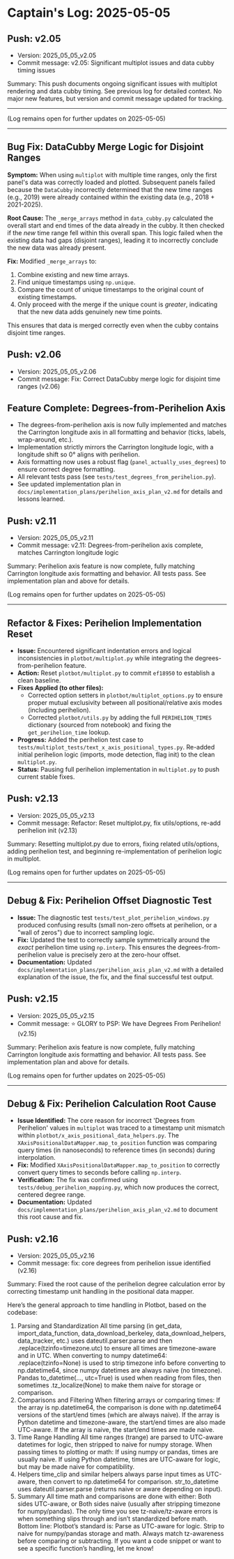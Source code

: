 # Captain's Log: 2025-05-05

## Push: v2.05

- Version: 2025_05_05_v2.05
- Commit message: v2.05: Significant multiplot issues and data cubby timing issues

Summary: This push documents ongoing significant issues with multiplot rendering and data cubby timing. See previous log for detailed context. No major new features, but version and commit message updated for tracking.

---

(Log remains open for further updates on 2025-05-05) 

---

## Bug Fix: DataCubby Merge Logic for Disjoint Ranges

**Symptom:** When using `multiplot` with multiple time ranges, only the first panel's data was correctly loaded and plotted. Subsequent panels failed because the `DataCubby` incorrectly determined that the new time ranges (e.g., 2019) were already contained within the existing data (e.g., 2018 + 2021-2025).

**Root Cause:** The `_merge_arrays` method in `data_cubby.py` calculated the overall start and end times of the data already in the cubby. It then checked if the *new* time range fell within this overall span. This logic failed when the existing data had gaps (disjoint ranges), leading it to incorrectly conclude the new data was already present.

**Fix:** Modified `_merge_arrays` to:
1. Combine existing and new time arrays.
2. Find unique timestamps using `np.unique`.
3. Compare the count of unique timestamps to the original count of existing timestamps.
4. Only proceed with the merge if the unique count is *greater*, indicating that the new data adds genuinely new time points.

This ensures that data is merged correctly even when the cubby contains disjoint time ranges.

## Push: v2.06

- Version: 2025_05_05_v2.06
- Commit message: Fix: Correct DataCubby merge logic for disjoint time ranges (v2.06) 

## Feature Complete: Degrees-from-Perihelion Axis

- The degrees-from-perihelion axis is now fully implemented and matches the Carrington longitude axis in all formatting and behavior (ticks, labels, wrap-around, etc.).
- Implementation strictly mirrors the Carrington longitude logic, with a longitude shift so 0° aligns with perihelion.
- Axis formatting now uses a robust flag (`panel_actually_uses_degrees`) to ensure correct degree formatting.
- All relevant tests pass (see `tests/test_degrees_from_perihelion.py`).
- See updated implementation plan in `docs/implementation_plans/perihelion_axis_plan_v2.md` for details and lessons learned.

## Push: v2.11

- Version: 2025_05_05_v2.11
- Commit message: v2.11: Degrees-from-perihelion axis complete, matches Carrington longitude logic

Summary: Perihelion axis feature is now complete, fully matching Carrington longitude axis formatting and behavior. All tests pass. See implementation plan and above for details.

(Log remains open for further updates on 2025-05-05) 

---

## Refactor & Fixes: Perihelion Implementation Reset

- **Issue:** Encountered significant indentation errors and logical inconsistencies in `plotbot/multiplot.py` while integrating the degrees-from-perihelion feature.
- **Action:** Reset `plotbot/multiplot.py` to commit `ef18950` to establish a clean baseline.
- **Fixes Applied (to other files):**
    - Corrected option setters in `plotbot/multiplot_options.py` to ensure proper mutual exclusivity between all positional/relative axis modes (including perihelion).
    - Corrected `plotbot/utils.py` by adding the full `PERIHELION_TIMES` dictionary (sourced from notebook) and fixing the `get_perihelion_time` lookup.
- **Progress:** Added the perihelion test case to `tests/multiplot_tests/text_x_axis_positional_types.py`. Re-added initial perihelion logic (imports, mode detection, flag init) to the clean `multiplot.py`.
- **Status:** Pausing full perihelion implementation in `multiplot.py` to push current stable fixes.

## Push: v2.13

- Version: 2025_05_05_v2.13
- Commit message: Refactor: Reset multiplot.py, fix utils/options, re-add perihelion init (v2.13)

Summary: Resetting multiplot.py due to errors, fixing related utils/options, adding perihelion test, and beginning re-implementation of perihelion logic in multiplot.

(Log remains open for further updates on 2025-05-05) 

---

## Debug & Fix: Perihelion Offset Diagnostic Test

- **Issue:** The diagnostic test `tests/test_plot_perihelion_windows.py` produced confusing results (small non-zero offsets at perihelion, or a "wall of zeros") due to incorrect sampling logic.
- **Fix:** Updated the test to correctly sample symmetrically around the *exact* perihelion time using `np.interp`. This ensures the degrees-from-perihelion value is precisely zero at the zero-hour offset.
- **Documentation:** Updated `docs/implementation_plans/perihelion_axis_plan_v2.md` with a detailed explanation of the issue, the fix, and the final successful test output.

## Push: v2.15

- Version: 2025_05_05_v2.15
- Commit message: ⭐ GLORY to PSP: We have Degrees From Perihelion! (v2.15)

Summary: Perihelion axis feature is now complete, fully matching Carrington longitude axis formatting and behavior. All tests pass. See implementation plan and above for details.

(Log remains open for further updates on 2025-05-05) 

---

## Debug & Fix: Perihelion Calculation Root Cause

- **Issue Identified:** The core reason for incorrect 'Degrees from Perihelion' values in `multiplot` was traced to a timestamp unit mismatch within `plotbot/x_axis_positional_data_helpers.py`. The `XAxisPositionalDataMapper.map_to_position` function was comparing query times (in nanoseconds) to reference times (in seconds) during interpolation.
- **Fix:** Modified `XAxisPositionalDataMapper.map_to_position` to correctly convert query times to seconds before calling `np.interp`.
- **Verification:** The fix was confirmed using `tests/debug_perihelion_mapping.py`, which now produces the correct, centered degree range.
- **Documentation:** Updated `docs/implementation_plans/perihelion_axis_plan_v2.md` to document this root cause and fix.

## Push: v2.16

- Version: 2025_05_05_v2.16
- Commit message: fix: core degrees from perihelion issue identified (v2.16)

Summary: Fixed the root cause of the perihelion degree calculation error by correcting timestamp unit handling in the positional data mapper. 

Here’s the general approach to time handling in Plotbot, based on the codebase:
1. Parsing and Standardization
All time parsing (in get_data, import_data_function, data_download_berkeley, data_download_helpers, data_tracker, etc.) uses dateutil.parser.parse and then .replace(tzinfo=timezone.utc) to ensure all times are timezone-aware and in UTC.
When converting to numpy datetime64:
.replace(tzinfo=None) is used to strip timezone info before converting to np.datetime64, since numpy datetimes are always naive (no timezone).
Pandas to_datetime(..., utc=True) is used when reading from files, then sometimes .tz_localize(None) to make them naive for storage or comparison.
2. Comparisons and Filtering
When filtering arrays or comparing times:
If the array is np.datetime64, the comparison is done with np.datetime64 versions of the start/end times (which are always naive).
If the array is Python datetime and timezone-aware, the start/end times are also made UTC-aware.
If the array is naive, the start/end times are made naive.
3. Time Range Handling
All time ranges (trange) are parsed to UTC-aware datetimes for logic, then stripped to naive for numpy storage.
When passing times to plotting or math:
If using numpy or pandas, times are usually naive.
If using Python datetime, times are UTC-aware for logic, but may be made naive for compatibility.
4. Helpers
time_clip and similar helpers always parse input times as UTC-aware, then convert to np.datetime64 for comparison.
str_to_datetime uses dateutil.parser.parse (returns naive or aware depending on input).
5. Summary
All time math and comparisons are done with either:
Both sides UTC-aware, or
Both sides naive (usually after stripping timezone for numpy/pandas).
The only time you see tz-naive/tz-aware errors is when something slips through and isn’t standardized before math.
Bottom line:
Plotbot’s standard is:
Parse as UTC-aware for logic.
Strip to naive for numpy/pandas storage and math.
Always match tz-awareness before comparing or subtracting.
If you want a code snippet or want to see a specific function’s handling, let me know!